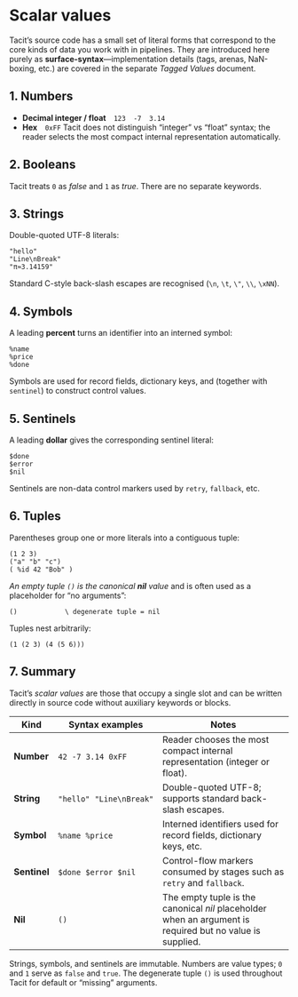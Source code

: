 # Scalar values

Tacit’s source code has a small set of literal forms that correspond to the core kinds of data you work with in pipelines.  They are introduced here purely as **surface-syntax**—implementation details (tags, arenas, NaN-boxing, etc.) are covered in the separate *Tagged Values* document.

## 1. Numbers

* **Decimal integer / float** `123` `-7` `3.14`
* **Hex** `0xFF`
  Tacit does not distinguish “integer” vs “float” syntax; the reader selects the most compact internal representation automatically.

## 2. Booleans

Tacit treats `0` as *false* and `1` as *true*.  There are no separate keywords.

## 3. Strings

Double-quoted UTF-8 literals:

```
"hello"
"Line\nBreak"
"π≈3.14159"
```

Standard C-style back-slash escapes are recognised (`\n`, `\t`, `\"`, `\\`, `\xNN`).

## 4. Symbols

A leading **percent** turns an identifier into an interned symbol:

```
%name
%price
%done
```

Symbols are used for record fields, dictionary keys, and (together with `sentinel`) to construct control values.

## 5. Sentinels

A leading **dollar** gives the corresponding sentinel literal:

```
$done
$error
$nil
```

Sentinels are non-data control markers used by `retry`, `fallback`, etc.

## 6. Tuples

Parentheses group one or more literals into a contiguous tuple:

```
(1 2 3)
("a" "b" "c")
( %id 42 "Bob" )
```

*An empty tuple `()` is the canonical **nil** value* and is often used as a placeholder for “no arguments”:

```
()            \ degenerate tuple = nil
```

Tuples nest arbitrarily:

```
(1 (2 3) (4 (5 6)))
```

## 7. Summary

Tacit’s *scalar values* are those that occupy a single slot and can be written directly in source code without auxiliary keywords or blocks.

| Kind         | Syntax examples            | Notes                                                                                                     |
| ------------ | -------------------------- | --------------------------------------------------------------------------------------------------------- |
| **Number**   | `42`  `-7`  `3.14`  `0xFF` | Reader chooses the most compact internal representation (integer or float).                               |
| **String**   | `"hello"`  `"Line\nBreak"` | Double-quoted UTF-8; supports standard back-slash escapes.                                                |
| **Symbol**   | `%name`  `%price`          | Interned identifiers used for record fields, dictionary keys, etc.                                        |
| **Sentinel** | `$done`  `$error`  `$nil`  | Control-flow markers consumed by stages such as `retry` and `fallback`.                                   |
| **Nil**      | `()`                       | The empty tuple is the canonical *nil* placeholder when an argument is required but no value is supplied. |

Strings, symbols, and sentinels are immutable. Numbers are value types; `0` and `1` serve as `false` and `true`. The degenerate tuple `()` is used throughout Tacit for default or “missing” arguments.

